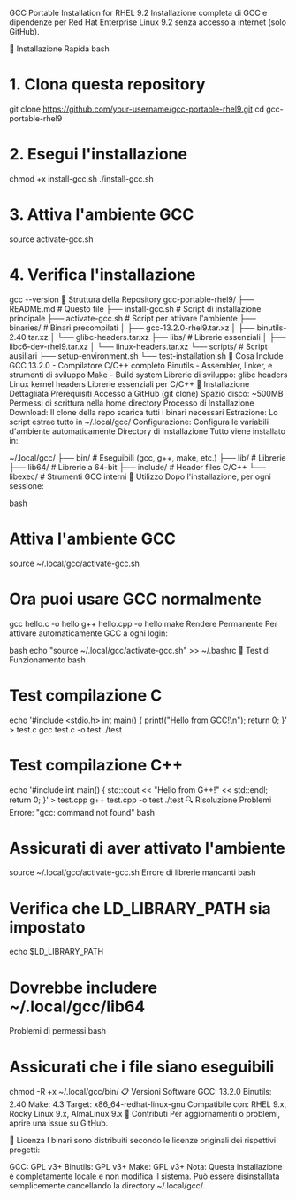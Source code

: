 GCC Portable Installation for RHEL 9.2
Installazione completa di GCC e dipendenze per Red Hat Enterprise Linux 9.2 senza accesso a internet (solo GitHub).

🚀 Installazione Rapida
bash
# 1. Clona questa repository
git clone https://github.com/your-username/gcc-portable-rhel9.git
cd gcc-portable-rhel9

# 2. Esegui l'installazione
chmod +x install-gcc.sh
./install-gcc.sh

# 3. Attiva l'ambiente GCC
source activate-gcc.sh

# 4. Verifica l'installazione
gcc --version
📁 Struttura della Repository
gcc-portable-rhel9/
├── README.md                 # Questo file
├── install-gcc.sh           # Script di installazione principale
├── activate-gcc.sh          # Script per attivare l'ambiente
├── binaries/                # Binari precompilati
│   ├── gcc-13.2.0-rhel9.tar.xz
│   ├── binutils-2.40.tar.xz
│   └── glibc-headers.tar.xz
├── libs/                    # Librerie essenziali
│   ├── libc6-dev-rhel9.tar.xz
│   └── linux-headers.tar.xz
└── scripts/                 # Script ausiliari
    ├── setup-environment.sh
    └── test-installation.sh
🔧 Cosa Include
GCC 13.2.0 - Compilatore C/C++ completo
Binutils - Assembler, linker, e strumenti di sviluppo
Make - Build system
Librerie di sviluppo:
glibc headers
Linux kernel headers
Librerie essenziali per C/C++
💾 Installazione Dettagliata
Prerequisiti
Accesso a GitHub (git clone)
Spazio disco: ~500MB
Permessi di scrittura nella home directory
Processo di Installazione
Download: Il clone della repo scarica tutti i binari necessari
Estrazione: Lo script estrae tutto in ~/.local/gcc/
Configurazione: Configura le variabili d'ambiente automaticamente
Directory di Installazione
Tutto viene installato in:

~/.local/gcc/
├── bin/          # Eseguibili (gcc, g++, make, etc.)
├── lib/          # Librerie
├── lib64/        # Librerie a 64-bit
├── include/      # Header files C/C++
└── libexec/      # Strumenti GCC interni
🎯 Utilizzo
Dopo l'installazione, per ogni sessione:

bash
# Attiva l'ambiente GCC
source ~/.local/gcc/activate-gcc.sh

# Ora puoi usare GCC normalmente
gcc hello.c -o hello
g++ hello.cpp -o hello
make
Rendere Permanente
Per attivare automaticamente GCC a ogni login:

bash
echo "source ~/.local/gcc/activate-gcc.sh" >> ~/.bashrc
🧪 Test di Funzionamento
bash
# Test compilazione C
echo '#include <stdio.h>
int main() { 
    printf("Hello from GCC!\\n"); 
    return 0; 
}' > test.c
gcc test.c -o test
./test

# Test compilazione C++
echo '#include <iostream>
int main() { 
    std::cout << "Hello from G++!" << std::endl; 
    return 0; 
}' > test.cpp
g++ test.cpp -o test
./test
🔍 Risoluzione Problemi
Errore: "gcc: command not found"
bash
# Assicurati di aver attivato l'ambiente
source ~/.local/gcc/activate-gcc.sh
Errore di librerie mancanti
bash
# Verifica che LD_LIBRARY_PATH sia impostato
echo $LD_LIBRARY_PATH
# Dovrebbe includere ~/.local/gcc/lib64
Problemi di permessi
bash
# Assicurati che i file siano eseguibili
chmod -R +x ~/.local/gcc/bin/
📋 Versioni Software
GCC: 13.2.0
Binutils: 2.40
Make: 4.3
Target: x86_64-redhat-linux-gnu
Compatibile con: RHEL 9.x, Rocky Linux 9.x, AlmaLinux 9.x
🤝 Contributi
Per aggiornamenti o problemi, aprire una issue su GitHub.

📝 Licenza
I binari sono distribuiti secondo le licenze originali dei rispettivi progetti:

GCC: GPL v3+
Binutils: GPL v3+
Make: GPL v3+
Nota: Questa installazione è completamente locale e non modifica il sistema. Può essere disinstallata semplicemente cancellando la directory ~/.local/gcc/.


